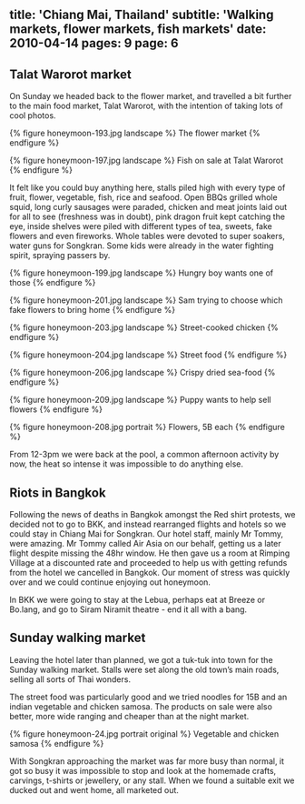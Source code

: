 title: 'Chiang Mai, Thailand'
subtitle: 'Walking markets, flower markets, fish markets'
date: 2010-04-14
pages: 9
page: 6
---

## Talat Warorot market

On Sunday we headed back to the flower market, and travelled a bit further to the main food market, Talat Warorot, with the intention of taking lots of cool photos.

{% figure honeymoon-193.jpg landscape %}
The flower market
{% endfigure %}

{% figure honeymoon-197.jpg landscape %}
Fish on sale at Talat Warorot
{% endfigure %}

It felt like you could buy anything here, stalls piled high with every type of fruit, flower, vegetable, fish, rice and seafood. Open BBQs grilled whole squid, long curly sausages were paraded, chicken and meat joints laid out for all to see (freshness was in doubt), pink dragon fruit kept catching the eye, inside shelves were piled with different types of tea, sweets, fake flowers and even fireworks. Whole tables were devoted to super soakers, water guns for Songkran. Some kids were already in the water fighting spirit, spraying passers by.

{% figure honeymoon-199.jpg landscape %}
Hungry boy wants one of those
{% endfigure %}

{% figure honeymoon-201.jpg landscape %}
Sam trying to choose which fake flowers to bring home
{% endfigure %}

{% figure honeymoon-203.jpg landscape %}
Street-cooked chicken
{% endfigure %}

{% figure honeymoon-204.jpg landscape %}
Street food
{% endfigure %}

{% figure honeymoon-206.jpg landscape %}
Crispy dried sea-food
{% endfigure %}

{% figure honeymoon-209.jpg landscape %}
Puppy wants to help sell flowers
{% endfigure %}

{% figure honeymoon-208.jpg portrait %}
Flowers, 5B each
{% endfigure %}

From 12-3pm we were back at the pool, a common afternoon activity by now, the heat so intense it was impossible to do anything else.

## Riots in Bangkok

Following the news of deaths in Bangkok amongst the Red shirt protests, we decided not to go to BKK, and instead rearranged flights and hotels so we could stay in Chiang Mai for Songkran. Our hotel staff, mainly Mr Tommy, were amazing. Mr Tommy called Air Asia on our behalf, getting us a later flight despite missing the 48hr window. He then gave us a room at Rimping Village at a discounted rate and proceeded to help us with getting refunds from the hotel we cancelled in Bangkok. Our moment of stress was quickly over and we could continue enjoying out honeymoon.

In BKK we were going to stay at the Lebua, perhaps eat at Breeze or Bo.lang, and go to Siram Niramit theatre - end it all with a bang.

## Sunday walking market

Leaving the hotel later than planned, we got a tuk-tuk into town for the Sunday walking market. Stalls were set along the old town’s main roads, selling all sorts of Thai wonders.

The street food was particularly good and we tried noodles for 15B and an indian vegetable and chicken samosa. The products on sale were also better, more wide ranging and cheaper than at the night market.

{% figure honeymoon-24.jpg portrait original %}
Vegetable and chicken samosa
{% endfigure %}

With Songkran approaching the market was far more busy than normal, it got so busy it was impossible to stop and look at the homemade crafts, carvings, t-shirts or jewellery, or any stall. When we found a suitable exit we ducked out and went home, all marketed out.
